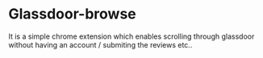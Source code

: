 # Glassdoor-browse
It is a simple chrome extension which enables scrolling through glassdoor without having an account / submiting the reviews etc..
